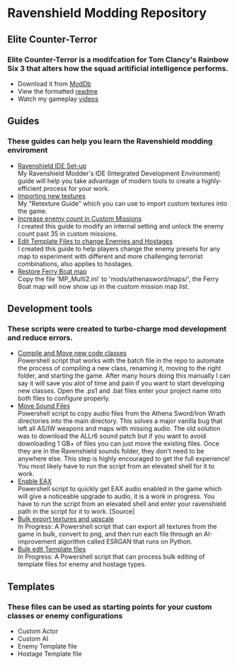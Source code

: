 # Ravenshield Modding Repository 

## Elite Counter-Terror
### **Elite Counter-Terror** is a modifcation for Tom Clancy's Rainbow Six 3 that alters how the squad aritificial intelligence performs.  
- Download it from [ModDb](https://www.moddb.com/mods/elite-counter-terror)  
- View the formatted [readme](Guides/ECT_readme.md)  
- Watch my gameplay [videos](https://www.youtube.com/@ac11b63) 
## Guides
### These guides can help you learn the Ravenshield modding enviroment
- [Ravenshield IDE Set-up](Guides/RavenshieldModderEnviroment.md)  
My Ravenshield Modder's IDE (Integrated Development Environment) guide will help you take advantage of modern tools to create a highly-efficient process for your work.  
- [Importing new textures](Guides/RetextureGuide.md)  
My "Retexture Guide" which you can use to import custom textures into the game.
- [Increase enemy count in Custom Missions](Guides/IncreaseEnemyCount.md)  
I created this guide to modify an internal setting  and unlock the enemy count past 35 in custom missions. 
- [Edit Template Files to change Enemies and Hostages](Guides/TemplateEditing.md)  
I created this guide to help players change the enemy presets for any map to experiment with different and more challenging terrorist combinations, also applies to hostages. 
- [Restore Ferry Boat map](Guides/MP_Multi2.ini)  
Copy the file 'MP_Multi2.ini' to 'mods/athenasword/maps/', the Ferry Boat map will now show up in the custom mission map list.
## Development tools 
### These scripts were created to turbo-charge mod development and reduce errors.
- [Compile and Move new code classes](Tools/Ravenshield-CompileMove.ps1)  
Powershell script that works with the batch file in the repo to automate the process of compiling a new class, renaming it, moving to the right folder, and starting the game. After many hours doing this manually I can say it will save you alot of time and pain if you want to start developing new classes. Open the .ps1 and .bat files enter your project name into both files to configure properly.
- [Move Sound Files](Tools/Move-SoundFiles.ps1)  
Powershell script to copy audio files from the Athena Sword/Iron Wrath directories into the main directory. This solves a major vanilla bug that left all AS/IW weapons and maps with missing audio. The old solution was to download the ALLr6 sound patch but if you want to avoid downloading 1 GB+ of files you can just move the existing files. Once they are in the Ravenshield sounds folder, they don't need to be anywhere else. This step is highly encouraged to get the full experience! You most likely have to run the script from an elevated shell for it to work.
- [Enable EAX](Tools/SetRegistryEAX.ps1)  
Powershell script to quickly get EAX audio enabled in the game which will give a noticeable upgrade to audio, it is a work in progress. You have to run the script from an elevated shell and enter your ravenshield path in the script for it to work. [Source]
- [Bulk export textures and upscale](Tools/RvSBulkImageConvert.ps1)  
In Progress: A Powershell script that can export all textures from the game in bulk, convert to png, and then run each file through an AI-improvement algorithm called ESRGAN that runs on Python. 
- [Bulk edit Template files](Tools/BulkEdit-TemplateFiles.ps1)  
In Progress: A Powershell script that can process bulk editing of template files for enemy and hostage types. 
## Templates
### These files can be used as starting points for your custom classes or enemy configurations
- Custom Actor
- Custom AI
- Enemy Template file
- Hostage Template file